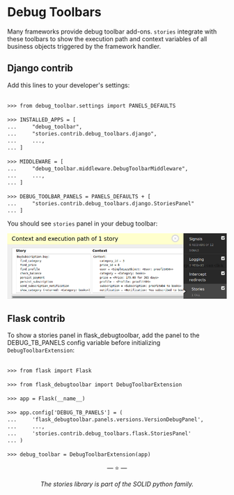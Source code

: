 # Debug Toolbars

Many frameworks provide debug toolbar add-ons. `stories` integrate with these
toolbars to show the execution path and context variables of all business
objects triggered by the framework handler.

## Django contrib

Add this lines to your developer's settings:

```pycon

>>> from debug_toolbar.settings import PANELS_DEFAULTS

>>> INSTALLED_APPS = [
...     "debug_toolbar",
...     "stories.contrib.debug_toolbars.django",
...     ...,
... ]

>>> MIDDLEWARE = [
...     "debug_toolbar.middleware.DebugToolbarMiddleware",
...     ...,
... ]

>>> DEBUG_TOOLBAR_PANELS = PANELS_DEFAULTS + [
...     "stories.contrib.debug_toolbars.django.StoriesPanel"
... ]

```

You should see `stories` panel in your debug toolbar:

![Django Debug Toolbar](./images/django-debug-toolbar.png)

## Flask contrib

To show a stories panel in flask_debugtoolbar, add the panel to the
DEBUG_TB_PANELS config variable before initializing `DebugToolbarExtension`:

```pycon

>>> from flask import Flask

>>> from flask_debugtoolbar import DebugToolbarExtension

>>> app = Flask(__name__)

>>> app.config['DEBUG_TB_PANELS'] = (
...     'flask_debugtoolbar.panels.versions.VersionDebugPanel',
...     ...,
...     'stories.contrib.debug_toolbars.flask.StoriesPanel'
... )

>>> debug_toolbar = DebugToolbarExtension(app)

```

<p align="center">&mdash; ⭐️ &mdash;</p>
<p align="center"><i>The stories library is part of the SOLID python family.</i></p>
